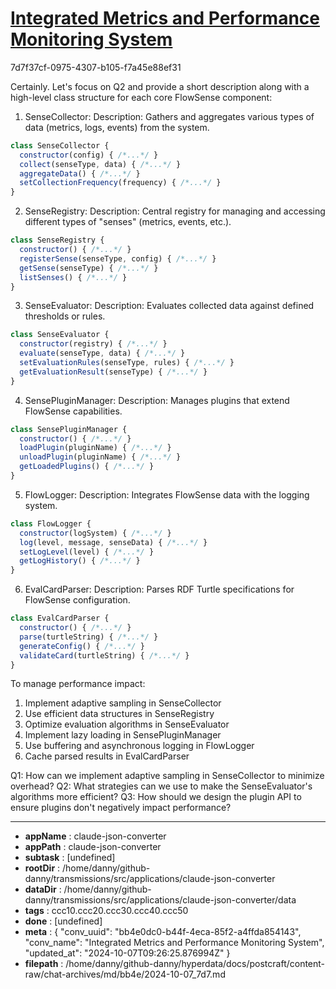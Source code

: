 # [Integrated Metrics and Performance Monitoring System](https://claude.ai/chat/bb4e0dc0-b44f-4eca-85f2-a4ffda854143)

7d7f37cf-0975-4307-b105-f7a45e88ef31

 Certainly. Let's focus on Q2 and provide a short description along with a high-level class structure for each core FlowSense component:

1. SenseCollector:
Description: Gathers and aggregates various types of data (metrics, logs, events) from the system.
```javascript
class SenseCollector {
  constructor(config) { /*...*/ }
  collect(senseType, data) { /*...*/ }
  aggregateData() { /*...*/ }
  setCollectionFrequency(frequency) { /*...*/ }
}
```

2. SenseRegistry:
Description: Central registry for managing and accessing different types of "senses" (metrics, events, etc.).
```javascript
class SenseRegistry {
  constructor() { /*...*/ }
  registerSense(senseType, config) { /*...*/ }
  getSense(senseType) { /*...*/ }
  listSenses() { /*...*/ }
}
```

3. SenseEvaluator:
Description: Evaluates collected data against defined thresholds or rules.
```javascript
class SenseEvaluator {
  constructor(registry) { /*...*/ }
  evaluate(senseType, data) { /*...*/ }
  setEvaluationRules(senseType, rules) { /*...*/ }
  getEvaluationResult(senseType) { /*...*/ }
}
```

4. SensePluginManager:
Description: Manages plugins that extend FlowSense capabilities.
```javascript
class SensePluginManager {
  constructor() { /*...*/ }
  loadPlugin(pluginName) { /*...*/ }
  unloadPlugin(pluginName) { /*...*/ }
  getLoadedPlugins() { /*...*/ }
}
```

5. FlowLogger:
Description: Integrates FlowSense data with the logging system.
```javascript
class FlowLogger {
  constructor(logSystem) { /*...*/ }
  log(level, message, senseData) { /*...*/ }
  setLogLevel(level) { /*...*/ }
  getLogHistory() { /*...*/ }
}
```

6. EvalCardParser:
Description: Parses RDF Turtle specifications for FlowSense configuration.
```javascript
class EvalCardParser {
  constructor() { /*...*/ }
  parse(turtleString) { /*...*/ }
  generateConfig() { /*...*/ }
  validateCard(turtleString) { /*...*/ }
}
```

To manage performance impact:
1. Implement adaptive sampling in SenseCollector
2. Use efficient data structures in SenseRegistry
3. Optimize evaluation algorithms in SenseEvaluator
4. Implement lazy loading in SensePluginManager
5. Use buffering and asynchronous logging in FlowLogger
6. Cache parsed results in EvalCardParser

Q1: How can we implement adaptive sampling in SenseCollector to minimize overhead?
Q2: What strategies can we use to make the SenseEvaluator's algorithms more efficient?
Q3: How should we design the plugin API to ensure plugins don't negatively impact performance?

---

* **appName** : claude-json-converter
* **appPath** : claude-json-converter
* **subtask** : [undefined]
* **rootDir** : /home/danny/github-danny/transmissions/src/applications/claude-json-converter
* **dataDir** : /home/danny/github-danny/transmissions/src/applications/claude-json-converter/data
* **tags** : ccc10.ccc20.ccc30.ccc40.ccc50
* **done** : [undefined]
* **meta** : {
  "conv_uuid": "bb4e0dc0-b44f-4eca-85f2-a4ffda854143",
  "conv_name": "Integrated Metrics and Performance Monitoring System",
  "updated_at": "2024-10-07T09:26:25.876994Z"
}
* **filepath** : /home/danny/github-danny/hyperdata/docs/postcraft/content-raw/chat-archives/md/bb4e/2024-10-07_7d7.md